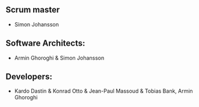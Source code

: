 ## Scrum master 
* Simon Johansson

## Software Architects:
* Armin Ghoroghi & Simon Johansson

## Developers: 
* Kardo Dastin & Konrad Otto & Jean-Paul Massoud & Tobias Bank, Armin Ghoroghi
